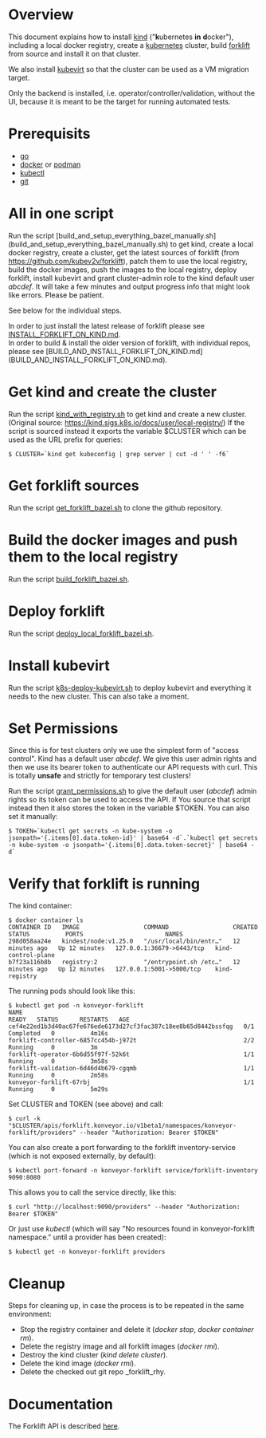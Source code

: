 # Overview

This document explains how to install [kind](https://kind.sigs.k8s.io/)
("**k**ubernetes **in** **d**ocker"), including a local docker registry,
create a [kubernetes](https://kubernetes.io/) cluster, build
[forklift](https://github.com/kubev2v/forklift) from source and install
it on that cluster.

We also install [kubevirt](https://kubevirt.io) so that the cluster can be
used as a VM migration target.

Only the backend is installed, i.e. operator/controller/validation, without
the UI, because it is meant to be the target for running automated tests.


# Prerequisits

* [go](https://golang.org/)
* [docker](https://www.docker.com/) or [podman](https://podman.io/)
* [kubectl](https://kubernetes.io/docs/tasks/tools/)
* [git](https://git-scm.com/)


# All in one script

Run the script [build_and_setup_everything_bazel_manually.sh]
(build_and_setup_everything_bazel_manually.sh) to get kind, create a local
docker registry, create a cluster, get the latest sources of forklift (from
https://github.com/kubev2v/forklift), patch them to use the local registry,
build the docker images, push the images to the local registry, deploy
forklift, install kubevirt and grant cluster-admin role to the kind default
user _abcdef_. It will take a few minutes and output progress info that
might look like errors. Please be patient.

See below for the individual steps.

In order to just install the latest release of forklift please see
[INSTALL_FORKLIFT_ON_KIND.md](INSTALL_FORKLIFT_ON_KIND.md).  
In order to build & install the older version of forklift, with individual
repos, please see [BUILD_AND_INSTALL_FORKLIFT_ON_KIND.md]
(BUILD_AND_INSTALL_FORKLIFT_ON_KIND.md).


# Get kind and create the cluster

Run the script [kind_with_registry.sh](kind_with_registry.sh) to get kind and
create a new cluster. (Original source:
https://kind.sigs.k8s.io/docs/user/local-registry/)
If the script is sourced instead it exports the variable $CLUSTER which can
be used as the URL prefix for queries:

    $ CLUSTER=`kind get kubeconfig | grep server | cut -d ' ' -f6`


# Get forklift sources

Run the script [get_forklift_bazel.sh](get_forklift_bazel.sh) to clone the
github repository.


# Build the docker images and push them to the local registry

Run the script [build_forklift_bazel.sh](build_forklift_bazel.sh).


# Deploy forklift

Run the script [deploy_local_forklift_bazel.sh](deploy_local_forklift_bazel.sh).


# Install kubevirt

Run the script [k8s-deploy-kubevirt.sh](k8s-deploy-kubevirt.sh) to deploy
kubevirt and everything it needs to the new cluster.
This can also take a moment.


# Set Permissions

Since this is for test clusters only we use the simplest form of "access
control". Kind has a default user _abcdef_. We give this user admin rights
and then we use its bearer token to authenticate our API requests with curl.
This is totally **unsafe** and strictly for temporary test clusters!

Run the script [grant_permissions.sh](grant_permissions.sh) to give the
default user (_abcdef_) admin rights so its token can be used to access the
API. If You source that script instead then it also stores the token in the
variable $TOKEN. You can also set it manually:
    
    $ TOKEN=`kubectl get secrets -n kube-system -o jsonpath='{.items[0].data.token-id}' | base64 -d`.`kubectl get secrets -n kube-system -o jsonpath='{.items[0].data.token-secret}' | base64 -d`


# Verify that forklift is running

The kind container:

    $ docker container ls
    CONTAINER ID   IMAGE                  COMMAND                  CREATED          STATUS          PORTS                       NAMES
    298d058aa24e   kindest/node:v1.25.0   "/usr/local/bin/entr…"   12 minutes ago   Up 12 minutes   127.0.0.1:36679->6443/tcp   kind-control-plane
    b7f23a116b8b   registry:2             "/entrypoint.sh /etc…"   12 minutes ago   Up 12 minutes   127.0.0.1:5001->5000/tcp    kind-registry

The running pods should look like this:

    $ kubectl get pod -n konveyor-forklift
    NAME                                                              READY   STATUS      RESTARTS   AGE
    cef4e22ed1b3d40ac67fe676ede6173d27cf3fac387c18ee8b65d8442bssfqg   0/1     Completed   0          4m16s
    forklift-controller-6857cc454b-j972t                              2/2     Running     0          3m
    forklift-operator-6b6d55f97f-52k6t                                1/1     Running     0          3m58s
    forklift-validation-6d46d4b679-cgqmb                              1/1     Running     0          2m58s
    konveyor-forklift-67rbj                                           1/1     Running     0          5m29s

Set CLUSTER and TOKEN (see above) and call:

    $ curl -k "$CLUSTER/apis/forklift.konveyor.io/v1beta1/namespaces/konveyor-forklift/providers" --header "Authorization: Bearer $TOKEN"

You can also create a port forwarding to the forklift inventory-service
(which is not exposed externally, by default):

    $ kubectl port-forward -n konveyor-forklift service/forklift-inventory 9090:8080

This allows you to call the service directly, like this:

    $ curl "http://localhost:9090/providers" --header "Authorization: Bearer $TOKEN"

Or just use _kubectl_ (which will say "No resources found in
konveyor-forklift namespace." until a provider has been created):

    $ kubectl get -n konveyor-forklift providers


# Cleanup

Steps for cleaning up, in case the process is to be repeated in the same
environment:

* Stop the registry container and delete it (_docker stop_, _docker container
  rm_).
* Delete the registry image and all forklift images (_docker rmi_).
* Destroy the kind cluster (_kind delete cluster_).
* Delete the kind image (_docker rmi_).
* Delete the checked out git repo _forklift_rhy.


# Documentation

The Forklift API is described
[here](https://konveyor.github.io/forklift/migratingvms/migratecli/).
